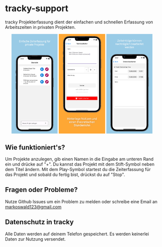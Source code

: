 # tracky-support

tracky Projekterfassung dient der einfachen und schnellen Erfassung von Arbeitszeiten in privaten Projekten.

<p align="middle">
<img src="assets/screenshot1.jpeg" style="width: 30%" />
<img src="assets/screenshot2.jpeg" style="width: 30%" />
<img src="assets/screenshot3.jpeg" style="width: 30%" />
</p>

## Wie funktioniert's?

Um Projekte anzulegen, gib einen Namen in die Eingabe am unteren Rand ein und drücke auf "+". 
Du kannst das Projekt mit dem Stift-Symbol neben dem Titel ändern. Mit dem Play-Symbol startest du
die Zeiterfassung für das Projekt und sobald du fertig bist, drückst du auf "Stop".


## Fragen oder Probleme?

Nutze Github Issues um ein Problem zu melden oder schreibe eine Email an markoswald123@gmail.com

## Datenschutz in tracky

Alle Daten werden auf deinem Telefon gespeichert. Es werden keinerlei Daten zur Nutzung versendet.

